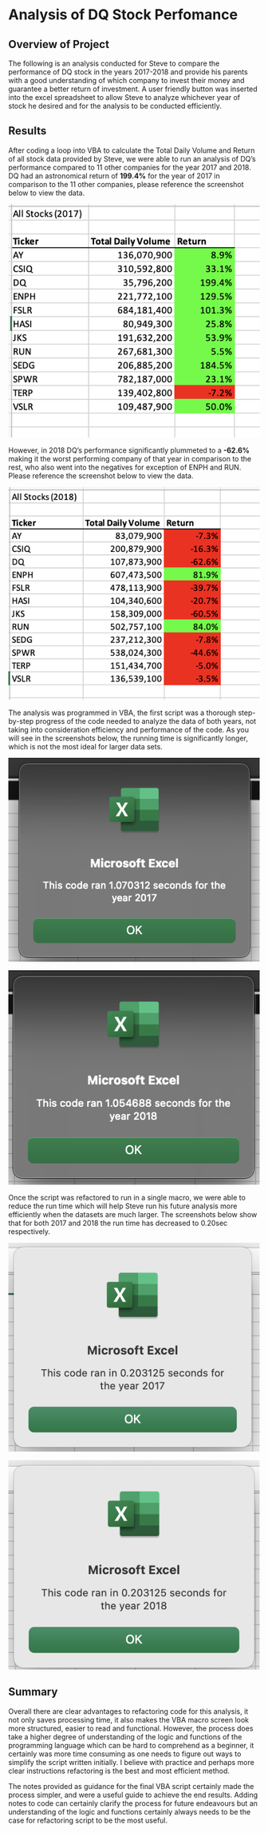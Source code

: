 # Analysis of DQ Stock Perfomance 

## **Overview of Project**

The following is an analysis conducted for Steve to compare the performance of DQ stock in the years 2017-2018 and provide his parents with a good understanding of which company to invest their money and guarantee a better return of investment. A user friendly button was inserted into the excel spreadsheet to allow Steve to analyze whichever year of stock he desired and for the analysis to be conducted efficiently.  

## **Results**

After coding a loop into VBA to calculate the Total Daily Volume and Return of all stock data provided by Steve, we were able to run an analysis of DQ’s performance compared to 11 other companies for the year 2017 and 2018. DQ had an astronomical return of **199.4%** for the year of 2017 in comparison to the 11 other companies, please reference the screenshot below to view the data.  

![alt text](https://github.com/Karenjakins/stock-analysis/blob/main/Resources/Analysis%20for%202017%20Stocks.png "Analysis for 2017 Stocks")

However, in 2018 DQ’s performance significantly plummeted to a **-62.6%** making it the worst performing company of that year in comparison to the rest, who also went into the negatives for exception of ENPH and RUN. Please reference the screenshot below to view the data.  

![alt text](https://github.com/Karenjakins/stock-analysis/blob/main/Resources/Analysis%20for%202018%20Stocks.png "Analysis for 2018 Stocks")

The analysis was programmed in VBA, the first script was a thorough step-by-step progress of the code needed to analyze the data of both years, not taking into consideration efficiency and performance of the code. As you will see in the screenshots below, the running time is significantly longer, which is not the most ideal for larger data sets. 

![alt text](https://github.com/Karenjakins/stock-analysis/blob/main/Resources/Run%20Time%20on%20Original%20Code%202017.png "Run Time on Original Code 2017")

![alt text](https://github.com/Karenjakins/stock-analysis/blob/main/Resources/Run%20Time%20on%20Original%20Code%202018.png "Run Time on Original Code 2018")

Once the script was refactored to run in a single macro, we were able to reduce the run time which will help Steve run his future analysis more efficiently when the datasets are much larger. The screenshots below show that for both 2017 and 2018 the run time has decreased to 0.20sec respectively. 

![alt text](https://github.com/Karenjakins/stock-analysis/blob/main/Resources/VBA_Challenge_2017.png "VBA_Challenge_2017")

![alt text](https://github.com/Karenjakins/stock-analysis/blob/main/Resources/VBA_Challenge_2018.png "VBA_Challenge_2018")

## **Summary**

Overall there are clear advantages to refactoring code for this analysis, it not only saves processing time, it also makes the VBA macro screen look more structured, easier to read and functional. However, the process does take a higher degree of understanding of the logic and functions of the programming language which can be hard to comprehend as a beginner, it certainly was more time consuming as one needs to figure out ways to simplify the script written initially. I believe with practice and perhaps more clear instructions refactoring is the best and most efficient method. 

The notes provided as guidance for the final VBA script certainly made the process simpler, and were a useful guide to achieve the end results. Adding notes to code can certainly clarify the process for future endeavours but an understanding of the logic and functions certainly always needs to be the case for refactoring script to be the most useful. 